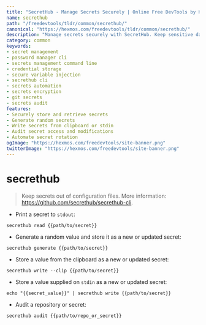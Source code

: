 ```yaml
---
title: "SecretHub - Manage Secrets Securely | Online Free DevTools by Hexmos"
name: secrethub
path: "/freedevtools/tldr/common/secrethub/"
canonical: "https://hexmos.com/freedevtools/tldr/common/secrethub/"
description: "Manage secrets securely with SecretHub. Keep sensitive data out of configuration files and automate secret rotation. Free online tool, no registration required."
category: common
keywords:
- secret management
- password manager cli
- secrets management command line
- credential storage
- secure variable injection
- secrethub cli
- secrets automation
- secrets encryption
- git secrets
- secrets audit
features:
- Securely store and retrieve secrets
- Generate random secrets
- Write secrets from clipboard or stdin
- Audit secret access and modifications
- Automate secret rotation
ogImage: "https://hexmos.com/freedevtools/site-banner.png"
twitterImage: "https://hexmos.com/freedevtools/site-banner.png"
---
```


# secrethub

> Keep secrets out of configuration files.
> More information: <https://github.com/secrethub/secrethub-cli>.

- Print a secret to `stdout`:

`secrethub read {{path/to/secret}}`

- Generate a random value and store it as a new or updated secret:

`secrethub generate {{path/to/secret}}`

- Store a value from the clipboard as a new or updated secret:

`secrethub write --clip {{path/to/secret}}`

- Store a value supplied on `stdin` as a new or updated secret:

`echo "{{secret_value}}" | secrethub write {{path/to/secret}}`

- Audit a repository or secret:

`secrethub audit {{path/to/repo_or_secret}}`
